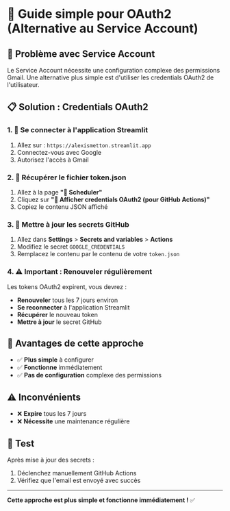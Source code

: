 # 🔐 Guide simple pour OAuth2 (Alternative au Service Account)

## 🚨 Problème avec Service Account

Le Service Account nécessite une configuration complexe des permissions Gmail. Une alternative plus simple est d'utiliser les credentials OAuth2 de l'utilisateur.

## 📋 Solution : Credentials OAuth2

### **1. 🔑 Se connecter à l'application Streamlit**

1. Allez sur : `https://alexismetton.streamlit.app`
2. Connectez-vous avec Google
3. Autorisez l'accès à Gmail

### **2. 📁 Récupérer le fichier token.json**

1. Allez à la page **"🤖 Scheduler"**
2. Cliquez sur **"🔑 Afficher credentials OAuth2 (pour GitHub Actions)"**
3. Copiez le contenu JSON affiché

### **3. 🔧 Mettre à jour les secrets GitHub**

1. Allez dans **Settings** > **Secrets and variables** > **Actions**
2. Modifiez le secret `GOOGLE_CREDENTIALS`
3. Remplacez le contenu par le contenu de votre `token.json`

### **4. ⚠️ Important : Renouveler régulièrement**

Les tokens OAuth2 expirent, vous devrez :
- **Renouveler** tous les 7 jours environ
- **Se reconnecter** à l'application Streamlit
- **Récupérer** le nouveau token
- **Mettre à jour** le secret GitHub

## 🎯 Avantages de cette approche

- ✅ **Plus simple** à configurer
- ✅ **Fonctionne** immédiatement
- ✅ **Pas de configuration** complexe des permissions

## ⚠️ Inconvénients

- ❌ **Expire** tous les 7 jours
- ❌ **Nécessite** une maintenance régulière

## 🚀 Test

Après mise à jour des secrets :
1. Déclenchez manuellement GitHub Actions
2. Vérifiez que l'email est envoyé avec succès

---

**Cette approche est plus simple et fonctionne immédiatement !** ✅
